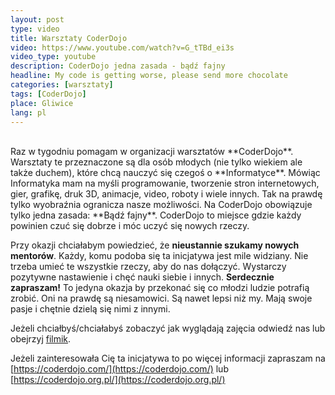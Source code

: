 ```yaml
---
layout: post
type: video
title: Warsztaty CoderDojo
video: https://www.youtube.com/watch?v=G_tTBd_ei3s
video_type: youtube
description: CoderDojo jedna zasada - bądź fajny
headline: My code is getting worse, please send more chocolate
categories: [warsztaty]
tags: [CoderDojo]
place: Gliwice
lang: pl
---
```


<br>
Raz w tygodniu pomagam w organizacji warsztatów **CoderDojo**. Warsztaty te przeznaczone są dla osób młodych (nie tylko wiekiem ale także duchem), które chcą nauczyć się czegoś o **Informatyce**. Mówiąc Informatyka mam na myśli programowanie, tworzenie stron internetowych, gier, grafikę, druk 3D, animacje, video, roboty i wiele innych. Tak na prawdę tylko wyobraźnia ogranicza nasze możliwości. Na CoderDojo obowiązuje tylko jedna zasada: **Bądź fajny**. CoderDojo to miejsce gdzie każdy powinien czuć się dobrze i móc uczyć się nowych rzeczy.

Przy okazji chciałabym powiedzieć, że **nieustannie szukamy nowych mentorów**. Każdy, komu podoba się ta inicjatywa jest mile widziany. Nie trzeba umieć te wszystkie rzeczy, aby do nas dołączyć. Wystarczy pozytywne nastawienie i chęć nauki siebie i innych. **Serdecznie zapraszam!** To jedyna okazja by przekonać się co młodzi ludzie potrafią zrobić. Oni na prawdę są niesamowici. Są nawet lepsi niż my. Mają swoje pasje i chętnie dzielą się nimi z innymi.

Jeżeli chciałbyś/chciałabyś zobaczyć jak wyglądają zajęcia odwiedź nas lub obejrzyj [filmik](https://www.youtube.com/watch?v=G_tTBd_ei3s).

Jeżeli zainteresowała Cię ta inicjatywa to po więcej informacji zapraszam na [https://coderdojo.com/](https://coderdojo.com/) lub [https://coderdojo.org.pl/](https://coderdojo.org.pl/)
